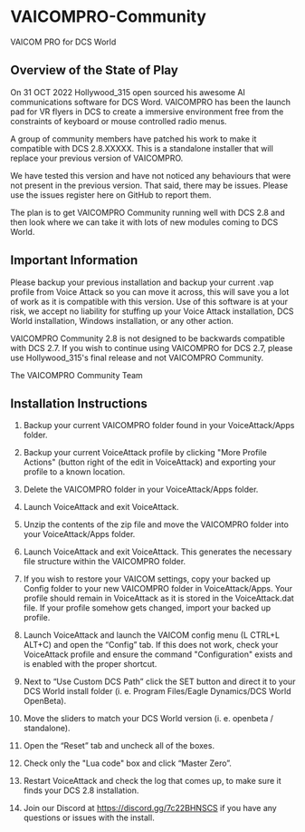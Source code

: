 # VAICOMPRO-Community
VAICOM PRO for DCS World

## Overview of the State of Play

On 31 OCT 2022 Hollywood_315 open sourced his awesome AI communications software for DCS Word. VAICOMPRO has been the launch pad for VR flyers in DCS to create a
immersive environment free from the constraints of keyboard or mouse controlled radio menus.

A group of community members have patched his work to make it compatible with DCS 2.8.XXXXX. This is a standalone installer that will replace your previous version of VAICOMPRO.

We have tested this version and have not noticed any behaviours that were not present in the previous version. That said, there may be issues. Please use the issues register here on GitHub to report them.

The plan is to get VAICOMPRO Community running well with DCS 2.8 and then look where we can take it with lots of new modules coming to DCS World.

## Important Information

Please backup your previous installation and backup your current .vap profile from Voice Attack so you can move it across, this will save you a lot of work as it is compatible with this version.
Use of this software is at your risk, we accept no liability for stuffing up your Voice Attack installation, DCS World installation, Windows installation, or any other action.

VAICOMPRO Community 2.8 is not designed to be backwards compatible with DCS 2.7. If you wish to continue using VAICOMPRO for DCS 2.7, please use Hollywood_315's final release and not VAICOMPRO Community.

The VAICOMPRO Community Team

## Installation Instructions

1. Backup your current VAICOMPRO folder found in your VoiceAttack/Apps folder.

2. Backup your current VoiceAttack profile by clicking "More Profile Actions" (button right of the edit in VoiceAttack) and exporting your profile to a known location.

3. Delete the VAICOMPRO folder in your VoiceAttack/Apps folder.

4. Launch VoiceAttack and exit VoiceAttack.

5. Unzip the contents of the zip file and move the VAICOMPRO folder into your VoiceAttack/Apps folder.
	
6. Launch VoiceAttack and exit VoiceAttack. This generates the necessary file structure within the VAICOMPRO folder.

7. If you wish to restore your VAICOM settings, copy your backed up Config folder to your new VAICOMPRO folder in VoiceAttack/Apps. 
   Your profile should remain in VoiceAttack as it is stored in the VoiceAttack.dat file. If your profile somehow gets changed, import your backed up profile.
	
8. Launch VoiceAttack and launch the VAICOM config menu (L CTRL+L ALT+C) and open the “Config” tab. 
   If this does not work, check your VoiceAttack profile and ensure the command "Configuration" exists and is enabled with the proper shortcut.

9. Next to “Use Custom DCS Path” click the SET button and direct it to your DCS World install folder (i. e. Program Files/Eagle Dynamics/DCS World OpenBeta).
	
10. Move the sliders to match your DCS World version (i. e. openbeta / standalone).

11. Open the “Reset” tab and uncheck all of the boxes.

12. Check only the "Lua code" box and click “Master Zero”.

12. Restart VoiceAttack and check the log that comes up, to make sure it finds your DCS 2.8 installation.
	
13. Join our Discord at https://discord.gg/7c22BHNSCS if you have any questions or issues with the install.
